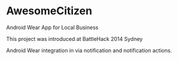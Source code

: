 AwesomeCitizen
==============

Android Wear App for Local Business

This project was introduced at BattleHack 2014 Sydney

Android Wear integration in via notification and notification actions.

